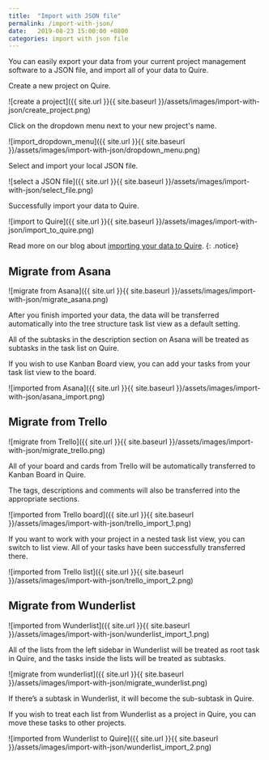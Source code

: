 ```yaml
---
title:  "Import with JSON file"
permalink: /import-with-json/
date:   2019-08-23 15:00:00 +0800
categories: import with json file
---
```

You can easily export your data from your current project management software to a JSON file, and import all of your data to Quire.

Create a new project on Quire. 

![create a project]({{ site.url }}{{ site.baseurl }}/assets/images/import-with-json/create_project.png)

Click on the dropdown menu next to your new project's name. 

![import_dropdown_menu]({{ site.url }}{{ site.baseurl }}/assets/images/import-with-json/dropdown_menu.png)

Select and import your local JSON file.

![select a JSON file]({{ site.url }}{{ site.baseurl }}/assets/images/import-with-json/select_file.png)

Successfully import your data to Quire.

![import to Quire]({{ site.url }}{{ site.baseurl }}/assets/images/import-with-json/import_to_quire.png)


Read more on our blog about [importing your data to Quire](https://quire.io/blog/p/Import-Your-Data-From-Other-Project-Management-Software.html).
{: .notice}


## Migrate from Asana

![migrate from Asana]({{ site.url }}{{ site.baseurl }}/assets/images/import-with-json/migrate_asana.png)

After you finish imported your data, the data will be transferred automatically into the tree structure task list view as a default setting. 

All of the subtasks in the description section on Asana will be treated as subtasks in the task list on Quire. 

If you wish to use Kanban Board view, you can add your tasks from your task list view to the board.

![imported from Asana]({{ site.url }}{{ site.baseurl }}/assets/images/import-with-json/asana_import.png)


## Migrate from Trello

![migrate from Trello]({{ site.url }}{{ site.baseurl }}/assets/images/import-with-json/migrate_trello.png)

All of your board and cards from Trello will be automatically transferred to Kanban Board in Quire. 

The tags, descriptions and comments will also be transferred into the appropriate sections. 

![imported from Trello board]({{ site.url }}{{ site.baseurl }}/assets/images/import-with-json/trello_import_1.png)

If you want to work with your project in a nested task list view, you can switch to list view. All of your tasks have been successfully transferred there.

![imported from Trello list]({{ site.url }}{{ site.baseurl }}/assets/images/import-with-json/trello_import_2.png)


## Migrate from Wunderlist

![imported from Wunderlist]({{ site.url }}{{ site.baseurl }}/assets/images/import-with-json/wunderlist_import_1.png)


All of the lists from the left sidebar in Wunderlist will be treated as root task in Quire, and the tasks inside the lists will be treated as subtasks. 

![migrate from wunderlist]({{ site.url }}{{ site.baseurl }}/assets/images/import-with-json/migrate_wunderlist.png)


If there’s a subtask in Wunderlist, it will become the sub-subtask in Quire. 

If you wish to treat each list from Wunderlist as a project in Quire, you can move these tasks to other projects.


![imported from Wunderlist to Quire]({{ site.url }}{{ site.baseurl }}/assets/images/import-with-json/wunderlist_import_2.png)



